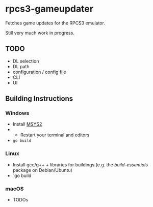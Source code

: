 # rpcs3-gameupdater

Fetches game updates for the RPCS3 emulator.

Still very much work in progress.

## TODO

* DL selection
* DL path
* configuration / config file
* CLI
* UI

## Building Instructions

### Windows

* Install [MSYS2](https://www.msys2.org/) 
* * Restart your terminal and editors 
* `go build`

### Linux

* Install gcc/g++ + libraries for buildings (e.g. the *build-essentials* package on Debian/Ubuntu)
* `go build

### macOS

* TODOs
